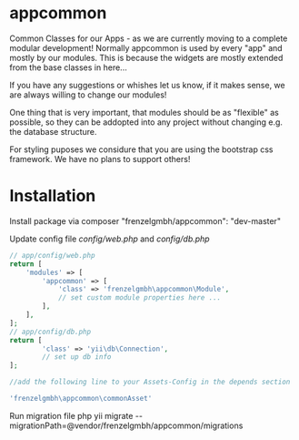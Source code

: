 appcommon
=========

Common Classes for our Apps - as we are currently moving to a complete modular development!
Normally appcommon is used by every "app" and mostly by our modules. This is because the widgets
are mostly extended from the base classes in here...

If you have any suggestions or whishes let us know, if it makes sense, we are always willing to change our modules!

One thing that is very important, that modules should be as "flexible" as possible, so they can be addopted into
any project without changing e.g. the database structure.

For styling puposes we considure that you are using the bootstrap css framework. We have no plans to support others!

Installation
============

Install package via composer "frenzelgmbh/appcommon": "dev-master"

Update config file *config/web.php* and *config/db.php*

```php
// app/config/web.php
return [
    'modules' => [
        'appcommon' => [
            'class' => 'frenzelgmbh\appcommon\Module',
            // set custom module properties here ...
        ],
    ],
];
// app/config/db.php
return [
        'class' => 'yii\db\Connection',
        // set up db info
];

//add the following line to your Assets-Config in the depends section

'frenzelgmbh\appcommon\commonAsset'

```

Run migration file
php yii migrate --migrationPath=@vendor/frenzelgmbh/appcommon/migrations
